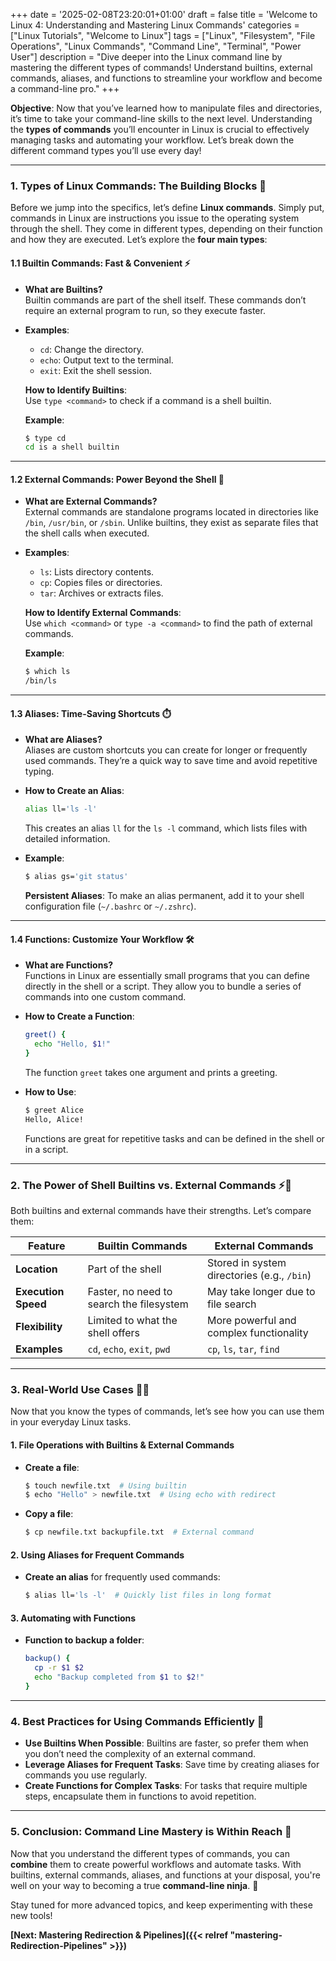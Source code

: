 +++
date = '2025-02-08T23:20:01+01:00'
draft = false
title = 'Welcome to Linux 4: Understanding and Mastering Linux Commands'
categories = ["Linux Tutorials", "Welcome to Linux"]
tags = ["Linux", "Filesystem", "File Operations", "Linux Commands", "Command Line", "Terminal", "Power User"]
description = "Dive deeper into the Linux command line by mastering the different types of commands! Understand builtins, external commands, aliases, and functions to streamline your workflow and become a command-line pro."
+++


**Objective**: Now that you’ve learned how to manipulate files and directories, it’s time to take your command-line skills to the next level. Understanding the **types of commands** you’ll encounter in Linux is crucial to effectively managing tasks and automating your workflow. Let’s break down the different command types you’ll use every day!

---

### **1. Types of Linux Commands: The Building Blocks** 🧰

Before we jump into the specifics, let’s define **Linux commands**. Simply put, commands in Linux are instructions you issue to the operating system through the shell. They come in different types, depending on their function and how they are executed. Let’s explore the **four main types**:

#### 1.1 **Builtin Commands: Fast & Convenient** ⚡️
- **What are Builtins?**  
  Builtin commands are part of the shell itself. These commands don’t require an external program to run, so they execute faster.
  
- **Examples**:  
    - `cd`: Change the directory.
    - `echo`: Output text to the terminal.
    - `exit`: Exit the shell session.
  
  **How to Identify Builtins**:  
  Use `type <command>` to check if a command is a shell builtin.
  
  **Example**:  
  ```bash
  $ type cd
  cd is a shell builtin
  ```

---

#### 1.2 **External Commands: Power Beyond the Shell** 🚀
- **What are External Commands?**  
  External commands are standalone programs located in directories like `/bin`, `/usr/bin`, or `/sbin`. Unlike builtins, they exist as separate files that the shell calls when executed.
  
- **Examples**:  
    - `ls`: Lists directory contents.
    - `cp`: Copies files or directories.
    - `tar`: Archives or extracts files.

  **How to Identify External Commands**:  
  Use `which <command>` or `type -a <command>` to find the path of external commands.
  
  **Example**:  
  ```bash
  $ which ls
  /bin/ls
  ```

---

#### 1.3 **Aliases: Time-Saving Shortcuts** ⏱️
- **What are Aliases?**  
  Aliases are custom shortcuts you can create for longer or frequently used commands. They’re a quick way to save time and avoid repetitive typing.
  
- **How to Create an Alias**:
  ```bash
  alias ll='ls -l'
  ```
  This creates an alias `ll` for the `ls -l` command, which lists files with detailed information.
  
- **Example**:  
  ```bash
  $ alias gs='git status'
  ```

  **Persistent Aliases**: To make an alias permanent, add it to your shell configuration file (`~/.bashrc` or `~/.zshrc`).

---

#### 1.4 **Functions: Customize Your Workflow** 🛠️
- **What are Functions?**  
  Functions in Linux are essentially small programs that you can define directly in the shell or a script. They allow you to bundle a series of commands into one custom command.

- **How to Create a Function**:
  ```bash
  greet() {
    echo "Hello, $1!"
  }
  ```
  The function `greet` takes one argument and prints a greeting.
  
- **How to Use**:
  ```bash
  $ greet Alice
  Hello, Alice!
  ```

  Functions are great for repetitive tasks and can be defined in the shell or in a script.

---

### **2. The Power of Shell Builtins vs. External Commands** ⚡️🚀

Both builtins and external commands have their strengths. Let’s compare them:

| **Feature**           | **Builtin Commands**                            | **External Commands**                           |
|----------------------|-------------------------------------------------|-------------------------------------------------|
| **Location**          | Part of the shell                               | Stored in system directories (e.g., `/bin`)     |
| **Execution Speed**   | Faster, no need to search the filesystem        | May take longer due to file search              |
| **Flexibility**       | Limited to what the shell offers                | More powerful and complex functionality        |
| **Examples**          | `cd`, `echo`, `exit`, `pwd`                     | `cp`, `ls`, `tar`, `find`                      |

---

### **3. Real-World Use Cases** 🧑‍💻

Now that you know the types of commands, let’s see how you can use them in your everyday Linux tasks.

#### **1. File Operations with Builtins & External Commands**
- **Create a file**:
  ```bash
  $ touch newfile.txt  # Using builtin
  $ echo "Hello" > newfile.txt  # Using echo with redirect
  ```
- **Copy a file**:
  ```bash
  $ cp newfile.txt backupfile.txt  # External command
  ```

#### **2. Using Aliases for Frequent Commands**
- **Create an alias** for frequently used commands:
  ```bash
  $ alias ll='ls -l'  # Quickly list files in long format
  ```

#### **3. Automating with Functions**
- **Function to backup a folder**:
  ```bash
  backup() {
    cp -r $1 $2
    echo "Backup completed from $1 to $2!"
  }
  ```

---

### **4. Best Practices for Using Commands Efficiently** 🌟

- **Use Builtins When Possible**: Builtins are faster, so prefer them when you don’t need the complexity of an external command.
- **Leverage Aliases for Frequent Tasks**: Save time by creating aliases for commands you use regularly.
- **Create Functions for Complex Tasks**: For tasks that require multiple steps, encapsulate them in functions to avoid repetition.

---

### **5. Conclusion: Command Line Mastery is Within Reach** 🎯

Now that you understand the different types of commands, you can **combine** them to create powerful workflows and automate tasks. With builtins, external commands, aliases, and functions at your disposal, you're well on your way to becoming a true **command-line ninja**. 🚀

Stay tuned for more advanced topics, and keep experimenting with these new tools!


**[Next: Mastering Redirection & Pipelines]({{< relref "mastering-Redirection-Pipelines" >}})**

